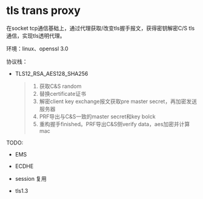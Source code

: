 # tls trans proxy

在socket tcp通信基础上，通过代理获取/改变tls握手报文，获得密钥解密C/S tls通信，实现tls透明代理。

环境：linux、openssl 3.0

协议栈：

- TLS12_RSA_AES128_SHA256

  > 1. 获取C&S random
  > 2. 替换certificate证书
  > 3. 解密client key exchange报文获取pre master secret，再加密发送服务器
  > 4. PRF导出与C&S一致的master secret和key bolck
  > 5. 重构握手finished。PRF导出C&S侧verify data，aes加密并计算mac

TODO:

- EMS

- ECDHE
- session 复用

- tls1.3